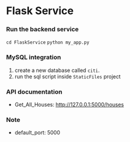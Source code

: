 # Flask Service

### Run the backend service
`cd FlaskService`
`python my_app.py`

### MySQL integration
1. create a new database called `citi`.
2. run the sql script inside `StaticFiles` project

### API documentation
* Get_All_Houses: http://127.0.0.1:5000/houses

### Note
* default_port: 5000